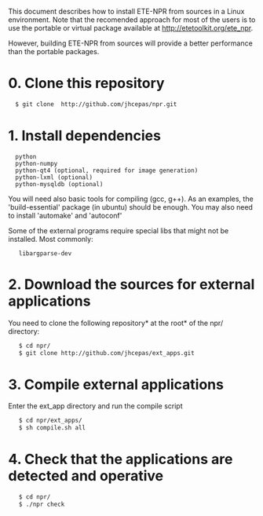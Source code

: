 This document describes how to install ETE-NPR from sources in a Linux
environment. Note that the recomended approach for most of the users is to use
the portable or virtual package available at http://etetoolkit.org/ete_npr.

However, building ETE-NPR from sources will provide a better performance than
the portable packages.

# 0. Clone this repository
```sh
  $ git clone  http://github.com/jhcepas/npr.git   
```

# 1. Install dependencies
```
  python
  python-numpy
  python-qt4 (optional, required for image generation)
  python-lxml (optional)
  python-mysqldb (optional) 
```

You will need also basic tools for compiling (gcc, g++). As an examples, the
'build-essential' package (in ubuntu) should be enough. You may also need to
install 'automake' and 'autoconf'
  
Some of the external programs require special libs that might not be installed. Most commonly: 
```
   libargparse-dev
```

# 2. Download the sources for external applications

You need to clone the following repository* at the root* of the npr/ directory:
```sh
   $ cd npr/
   $ git clone http://github.com/jhcepas/ext_apps.git 
```

# 3. Compile external applications

Enter the ext_app directory and run the compile script
```sh
   $ cd npr/ext_apps/
   $ sh compile.sh all
```
# 4. Check that the applications are detected and operative
```sh
   $ cd npr/
   $ ./npr check
```


 